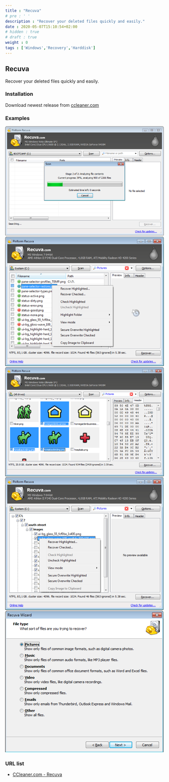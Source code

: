 ```yaml
---
title : "Recuva"
# pre : ' '
description : "Recover your deleted files quickly and easily."
date : 2020-05-07T15:10:54+02:00
# hidden : true
# draft : true
weight : 0
tags : ['Windows','Recovery','Harddisk']
---
```


## Recuva

Recover your deleted files quickly and easily.

### Installation

Download newest release from [ccleaner.com](https://www.ccleaner.com/recuva)

### Examples

![Example](images/example-1.png)
![Example](images/example-2.png)
![Example](images/example-3.png)
![Example](images/example-4.png)
![Example](images/example-5.png)

### URL list

* [CCleaner.com - Recuva](https://www.ccleaner.com/recuva/screenshots)
